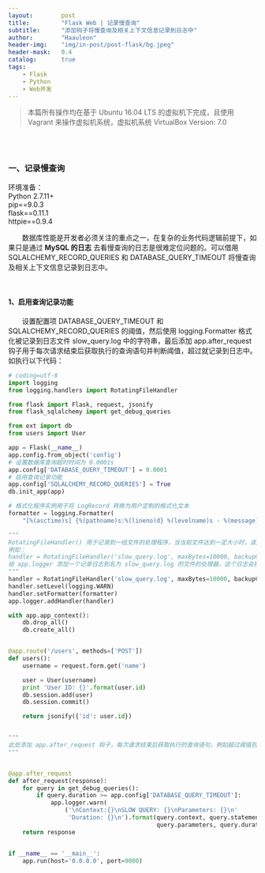 ```yaml
---
layout:        post
title:         "Flask Web | 记录慢查询"
subtitle:      "添加钩子将慢查询及相关上下文信息记录到日志中"
author:        "Haauleon"
header-img:    "img/in-post/post-flask/bg.jpeg"
header-mask:   0.4
catalog:       true
tags:
    - Flask
    - Python
    - Web开发
---
```


> 本篇所有操作均在基于 Ubuntu 16.04 LTS 的虚拟机下完成，且使用 Vagrant 来操作虚拟机系统，虚拟机系统 VirtualBox Version: 7.0 

<br>
<br>

### 一、记录慢查询
环境准备：     
Python 2.7.11+      
pip==9.0.3     
flask==0.11.1   
httpie==0.9.4     

&emsp;&emsp;数据库性能是开发者必须关注的重点之一，在复杂的业务代码逻辑前提下，如果只是通过 **MySQL 的日志** 去看慢查询的日志是很难定位问题的。可以借用 SQLALCHEMY_RECORD_QUERIES 和 DATABASE_QUERY_TIMEOUT 将慢查询及相关上下文信息记录到日志中。     

<br>

#### 1、启用查询记录功能
&emsp;&emsp;设置配置项 DATABASE_QUERY_TIMEOUT 和 SQLALCHEMY_RECORD_QUERIES 的阈值，然后使用 logging.Formatter 格式化被记录到日志文件 slow_query.log 中的字符串，最后添加 app.after_request 钩子用于每次请求结束后获取执行的查询语句并判断阈值，超过就记录到日志中。如执行以下代码：                
```python
# coding=utf-8
import logging
from logging.handlers import RotatingFileHandler

from flask import Flask, request, jsonify
from flask_sqlalchemy import get_debug_queries

from ext import db
from users import User

app = Flask(__name__)
app.config.from_object('config')
# 设置数据库查询超时时间为 0.0001s
app.config['DATABASE_QUERY_TIMEOUT'] = 0.0001
# 启用查询记录功能
app.config['SQLALCHEMY_RECORD_QUERIES'] = True
db.init_app(app)

# 格式化程序实例用于将 LogRecord 转换为用户定制的格式化文本
formatter = logging.Formatter(
    "[%(asctime)s] {%(pathname)s:%(lineno)d} %(levelname)s - %(message)s")

"""
RotatingFileHandler() 用于记录到一组文件的处理程序，当当前文件达到一定大小时，该处理程序将从一个文件切换到下一个文件。
例如：
handler = RotatingFileHandler('slow_query.log', maxBytes=10000, backupCount=10)
给 app.logger 添加一个记录日志到名为 slow_query.log 的文件的处理器，这个日志会按大小切分
"""
handler = RotatingFileHandler('slow_query.log', maxBytes=10000, backupCount=10)
handler.setLevel(logging.WARN)
handler.setFormatter(formatter)
app.logger.addHandler(handler)

with app.app_context():
    db.drop_all()
    db.create_all()


@app.route('/users', methods=['POST'])
def users():
    username = request.form.get('name')

    user = User(username)
    print 'User ID: {}'.format(user.id)
    db.session.add(user)
    db.session.commit()

    return jsonify({'id': user.id})


"""
此处添加 app.after_request 钩子，每次请求结束后获取执行的查询语句，例如超过阈值则记录日志
"""


@app.after_request
def after_request(response):
    for query in get_debug_queries():
        if query.duration >= app.config['DATABASE_QUERY_TIMEOUT']:
            app.logger.warn(
                ('\nContext:{}\nSLOW QUERY: {}\nParameters: {}\n'
                 'Duration: {}\n').format(query.context, query.statement,
                                          query.parameters, query.duration))
    return response


if __name__ == '__main__':
    app.run(host='0.0.0.0', port=9000)
```

<br>
<br>

